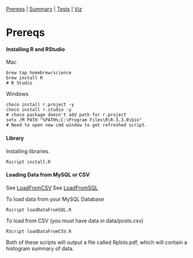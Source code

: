 [Prereqs](https://github.com/REU-SOS/Stats/blob/master/Prereqs.md#prereqs) | [Summary](https://github.com/REU-SOS/Stats/blob/master/Summary.md#summary) | [Tests](https://github.com/REU-SOS/Stats/blob/master/Tests.md#tests) | [Viz](https://github.com/REU-SOS/Stats/blob/master/Viz.md#viz)

# Prereqs

#### Installing R and RStudio


Mac 

```
brew tap homebrew/science
brew install R
# R Studio

```

Windows

```
choco install r.project -y
choco install r.studio -y
# choco package doesn't add path for r.project
setx /M PATH "%PATH%;C:\Program Files\R\R-3.3.0\bin"
# Need to open new cmd window to get refreshed script.
```


#### Library

Installing libraries.

```
Rscript install.R 
```

#### Loading Data from MySQL or CSV

See [LoadFromCSV](https://github.com/REU-SOS/Stats/blob/master/src/loadDataFromCSV.R)
See [LoadFromSQL](https://github.com/REU-SOS/Stats/blob/master/src/loadDataFromSQL.R)

To load data from your MySQL Database
```
Rscript loadDataFromSQL.R
```

To load from CSV (you must have data in data/posts.csv)
```
RScript loadDataFromCSV.R
```

Both of these scripts will output a file called Rplots.pdf, which will contain a histogram summary of data.

